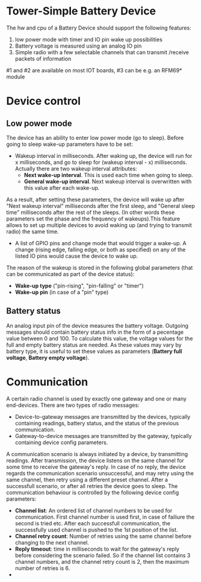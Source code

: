 # Tower-Simple Battery Device
The hw and cpu of a Battery Device should support the following features:
1. low power mode with timer and IO pin wake up possibilities
2. Battery voltage is measured using an analog IO pin
3. Simple radio with a few selectable channels that can transmit /receive packets of information

#1 and #2 are available on most IOT boards, #3 can be e.g. an RFM69* module

Device control
==============

Low power mode
--------------
The device has an ability to enter low power mode (go to sleep). Before going to sleep wake-up parameters have to be set:
- Wakeup interval in milliseconds. After waking up, the device will run for x milliseconds, and go to sleep for (wakeup interval - x) milliseconds. Actually there are two wakeup interval attributes:
  - **Next wake-up interval**. This is used each time when going to sleep.
  - **General wake-up interval**.  Next wakeup interval is overwritten with this value after each wake-up.

As a result, after setting these parameters, the device will wake up after "Next wakeup interval" milliseconds after the first sleep, and "General sleep time" milliseconds after the rest of the sleeps. (In other words these parameters set the phase and the frequency of wakeups).This feature allows to set up multiple devices to avoid waking up (and trying to transmit radio) the same time.
- A list of GPIO pins and change mode that would trigger a wake-up. A change (rising edge, falling edge, or both as specified) on any of the listed IO pins would cause the device to wake up.

The reason of the wakeup is stored in the following global parameters (that can be communicated as part of the device status):
- **Wake-up type** ("pin-rising", "pin-falling" or "timer")
- **Wake-up pin** (in case of a "pin" type)
  
Battery status
--------------
An analog input pin of the device measures the battery voltage. Outgoing messages should contain battery status info in the form of a pecentage value between 0 and 100. To calculate this value, the voltage values for the full and empty battery status are needed. As these values may vary by battery type, it is useful to set these values as parameters (**Battery full voltage**, **Battery empty voltage**).

Communication
=============
A certain radio channel is used by exactly one gateway and one or many end-devices. There are two types of radio messages:
- Device-to-gateway messages are transmitted by the devices, typically containing readings, battery status, and the status of the previous communication.
- Gateway-to-device messages are transmitted by the gateway, typically containing device config parameters.

A communication scenario is always initiated by a device, by transmitting readings. After transmission, the device listens on the same channel for some time to receive the gateway's reply. In case of no reply, the device regards the communication scenario unsuccessful, and may retry using the same channel, then retry using a different preset channel. After a successfull scenario, or after all retries the device goes to sleep. The communication behaviour is controlled by the following device config parameters:
- **Channel list**: An ordered list of channel numbers to be used for communication. First channel number is used first, in case of failiure the second is tried etc. After each successfull communication, the successfully used channel is pushed to the 1st position of the list.
- **Channel retry count**: Number of retries using the same channel before changing to the next channel.
- **Reply timeout**: time in milliseconds to wait for the gateway's reply before considering the scenario failed.
So if the channel list contains 3 channel numbers, and the channel retry count is 2, then the maximum number of retries is 6.
- 
